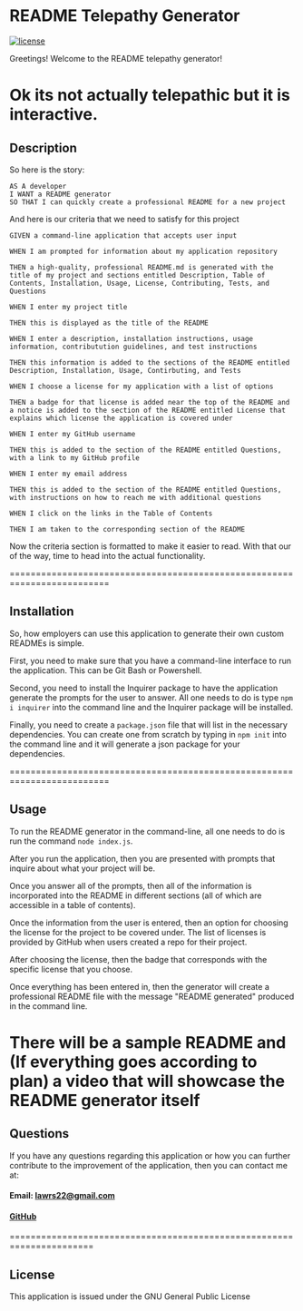 # README Telepathy Generator

[![license](https://img.shields.io/github/license/LawrenceSB24/captain-n3m0.svg?style=flat-square)](https://github.com/LawrenceSB24/captain-n3m0/blob/master/LICENSE)

Greetings! Welcome to the README telepathy generator!


Ok its not actually telepathic but it is interactive.
=======================================================================

## Description

So here is the story:

```
AS A developer
I WANT a README generator
SO THAT I can quickly create a professional README for a new project
```

And here is our criteria that we need to satisfy for this project

```
GIVEN a command-line application that accepts user input

WHEN I am prompted for information about my application repository

THEN a high-quality, professional README.md is generated with the title of my project and sections entitled Description, Table of Contents, Installation, Usage, License, Contributing, Tests, and Questions

WHEN I enter my project title

THEN this is displayed as the title of the README

WHEN I enter a description, installation instructions, usage information, contributution guidelines, and test instructions

THEN this information is added to the sections of the README entitled Description, Installation, Usage, Contirbuting, and Tests

WHEN I choose a license for my application with a list of options

THEN a badge for that license is added near the top of the README and a notice is added to the section of the README entitled License that explains which license the application is covered under

WHEN I enter my GitHub username

THEN this is added to the section of the README entitled Questions, with a link to my GitHub profile

WHEN I enter my email address

THEN this is added to the section of the README entitled Questions, with instructions on how to reach me with additional questions

WHEN I click on the links in the Table of Contents

THEN I am taken to the corresponding section of the README
```

Now the criteria section is formatted to make it easier to read. With that our of the way, time to head into the actual functionality.

=========================================================================

## Installation

So, how employers can use this application to generate their own custom READMEs is simple.

First, you need to make sure that you have a command-line interface to run the application. This can be Git Bash or Powershell.

Second, you need to install the Inquirer package to have the application generate the prompts for the user to answer. All one needs to do is type `npm i inquirer` into the command line and the Inquirer package will be installed.

Finally, you need to create a `package.json` file that will list in the necessary dependencies. You can create one from scratch by typing in `npm init` into the command line and it will generate a json package for your dependencies.

=========================================================================

## Usage

To run the README generator in the command-line, all one needs to do is run the command `node index.js`.

After you run the application, then you are presented with prompts that inquire about what your project will be. 

Once you answer all of the prompts, then all of the information is incorporated into the README in different sections (all of which are accessible in a table of contents). 

Once the information from the user is entered, then an option for choosing the license for the project to be covered under. The list of licenses is provided by GitHub when users created a repo for their project. 

After choosing the license, then the badge that corresponds with the specific license that you choose.

Once everything has been entered in, then the generator will create a professional README file with the message "README generated" produced in the command line.

There will be a sample README and (If everything goes according to plan) a video that will showcase the README generator itself
==================================================================

## Questions
If you have any questions regarding this application or how you can further contribute to the improvement of the application, then you can contact me at:

#### Email: lawrs22@gmail.com
#### [GitHub](https://github.com/LawrenceSB24)

======================================================================

## License
This application is issued under the GNU General Public License